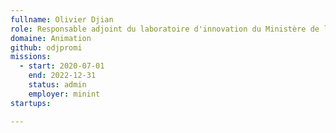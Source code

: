 ```yaml
---
fullname: Olivier Djian
role: Responsable adjoint du laboratoire d'innovation du Ministère de l'Intérieur
domaine: Animation
github: odjpromi
missions:
  - start: 2020-07-01 
    end: 2022-12-31
    status: admin
    employer: minint
startups:

---
```


